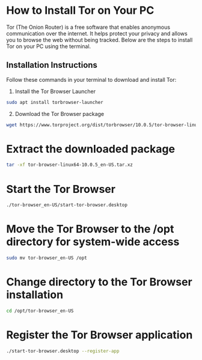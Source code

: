 # How to Install Tor on Your PC

Tor (The Onion Router) is a free software that enables anonymous communication over the internet. It helps protect your privacy and allows you to browse the web without being tracked. Below are the steps to install Tor on your PC using the terminal.

## Installation Instructions

Follow these commands in your terminal to download and install Tor:

1. Install the Tor Browser Launcher
```bash
sudo apt install torbrowser-launcher
```

2. Download the Tor Browser package
```bash
wget https://www.torproject.org/dist/torbrowser/10.0.5/tor-browser-linux64-10.0.5_en-US.tar.xz
```

# Extract the downloaded package
```bash
tar -xf tor-browser-linux64-10.0.5_en-US.tar.xz
```

# Start the Tor Browser
```bash
./tor-browser_en-US/start-tor-browser.desktop
```

# Move the Tor Browser to the /opt directory for system-wide access
```bash
sudo mv tor-browser_en-US /opt
```

# Change directory to the Tor Browser installation
```bash
cd /opt/tor-browser_en-US
```

# Register the Tor Browser application
```bash
./start-tor-browser.desktop --register-app
```
